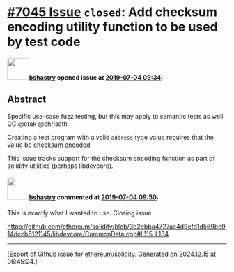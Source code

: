 # [\#7045 Issue](https://github.com/ethereum/solidity/issues/7045) `closed`: Add checksum encoding utility function to be used by test code

#### <img src="https://avatars.githubusercontent.com/u/2388185?v=4" width="50">[bshastry](https://github.com/bshastry) opened issue at [2019-07-04 09:34](https://github.com/ethereum/solidity/issues/7045):

## Abstract

Specific use-case fuzz testing, but this may apply to semantic tests as well CC @erak @chriseth 

Creating a test program with a valid `address` type value requires that the value be [checksum encoded](https://eips.ethereum.org/EIPS/eip-55)

This issue tracks support for the checksum encoding function as part of solidity utilities (perhaps libdevcore).

#### <img src="https://avatars.githubusercontent.com/u/2388185?v=4" width="50">[bshastry](https://github.com/bshastry) commented at [2019-07-04 09:50](https://github.com/ethereum/solidity/issues/7045#issuecomment-508419831):

This is exactly what I wanted to use. Closing issue

https://github.com/ethereum/solidity/blob/3b2ebba4727aa4d9efd1d569bc914dccb5121145/libdevcore/CommonData.cpp#L115-L134


-------------------------------------------------------------------------------



[Export of Github issue for [ethereum/solidity](https://github.com/ethereum/solidity). Generated on 2024.12.15 at 06:45:24.]
